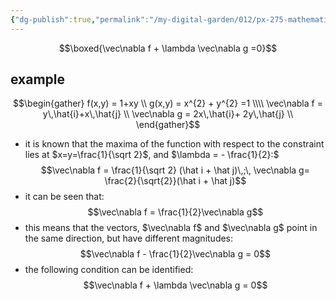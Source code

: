 ```yaml
---
{"dg-publish":true,"permalink":"/my-digital-garden/012/px-275-mathematical-methods/a-differentiation/2-advanced-a3-a4-and-a5/px-275-a5b-definition-using-gradient/","created":"2024-11-25T10:50:32.000+00:00","updated":"2024-11-26T10:04:14.454+00:00"}
---
```


$$\boxed{\vec\nabla f + \lambda \vec\nabla g =0}$$
## example
$$\begin{gather}
	f(x,y) = 1+xy \\
	g(x,y) = x^{2} + y^{2} =1 \\\\
	\vec\nabla f = y\,\hat{i}+x\,\hat{j} \\
	\vec\nabla g = 2x\,\hat{i}+ 2y\,\hat{j} \\
\end{gather}$$
- it is known that the maxima of the function with respect to the constraint lies at $x=y=\frac{1}{\sqrt 2}$, and $\lambda = - \frac{1}{2}:$ 
$$\vec\nabla f = \frac{1}{\sqrt 2} (\hat i + \hat j)\,;\, \vec\nabla g= \frac{2}{\sqrt{2}}(\hat i + \hat j)$$
- it can be seen that: 
$$\vec\nabla f = \frac{1}{2}\vec\nabla g$$
- this means that the vectors, $\vec\nabla f$ and $\vec\nabla g$ point in the same direction, but have different magnitudes: 
$$\vec\nabla f - \frac{1}{2}\vec\nabla g = 0$$
- the following condition can be identified: 
$$\vec\nabla f  + \lambda \vec\nabla g = 0$$
